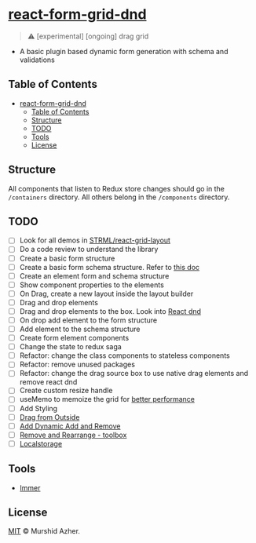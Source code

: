 # [react-form-grid-dnd](https://github.com/murshidazher/react-form-grid-dnd)

> :warning: [experimental] [ongoing] drag grid

- A basic plugin based dynamic form generation with schema and validations

## Table of Contents

- [react-form-grid-dnd](#react-form-grid-dnd)
  - [Table of Contents](#table-of-contents)
  - [Structure](#structure)
  - [TODO](#todo)
  - [Tools](#tools)
  - [License](#license)


## Structure

All components that listen to Redux store changes should go in the `/containers` directory. All others belong in the `/components` directory.

## TODO

- [ ] Look for all demos in [STRML/react-grid-layout](https://github.com/STRML/react-grid-layout#demos)
- [ ] Do a code review to understand the library
- [ ] Create a basic form structure
- [ ] Create a basic form schema structure. Refer to [this doc](https://github.com/json-schema-form/json-schema-form/wiki/Documentation)
- [ ] Create an element form and schema structure
- [ ] Show component properties to the elements
- [ ] On Drag, create a new layout inside the layout builder
- [ ] Drag and drop elements
- [ ] Drag and drop elements to the box. Look into [React dnd](https://react-dnd.github.io/react-dnd/examples/other/native-files)
- [ ] On drop add element to the form structure
- [ ] Add element to the schema structure
- [ ] Create form element components
- [ ] Change the state to redux saga
- [ ] Refactor: change the class components to stateless components
- [ ] Refactor: remove unused packages
- [ ] Refactor: change the drag source box to use native drag elements and remove react dnd
- [ ] Create custom resize handle
- [ ] useMemo to memoize the grid for [better performance](https://github.com/STRML/react-grid-layout#performance)
- [ ] Add Styling
- [ ] [Drag from Outside](https://strml.github.io/react-grid-layout/examples/15-drag-from-outside.html)
- [ ] [Add Dynamic Add and Remove](https://strml.github.io/react-grid-layout/examples/6-dynamic-add-remove.html)
- [ ] [Remove and Rearrange - toolbox](https://strml.github.io/react-grid-layout/examples/14-toolbox.html)
- [ ] [Localstorage](https://strml.github.io/react-grid-layout/examples/7-localstorage.html)

## Tools

- [Immer](https://immerjs.github.io/immer/docs/update-patterns)

## License

[MIT](https://github.com/murshidazher/react-form-grid-dnd/blob/master/LICENSE) © Murshid Azher.
